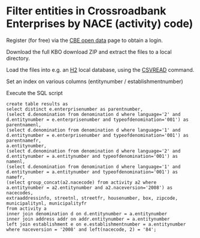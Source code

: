 # Filter entities in Crossroadbank Enterprises by NACE (activity) code)

Register (for free) via the [CBE open data](https://economie.fgov.be/en/themes/enterprises/crossroads-bank-enterprises/services-everyone/cbe-open-data) page
to obtain a login.

Download the full KBO download ZIP and extract the files to a local directory.

Load the files into e.g. an [H2](http://www.h2database.com/) local database, using the [CSVREAD](http://www.h2database.com/html/functions.html#csvread) command.

Set an index on various columns (entitynumber / establishmentnumber)

Execute the SQL script

```
create table results as
select distinct e.enterprisenumber as parentnumber,
(select d.denomination from denomination d where language='2' and d.entitynumber = e.enterprisenumber and typeofdenomination='001') as parentnamenl, 
(select d.denomination from denomination d where language='1' and d.entitynumber = e.enterprisenumber and typeofdenomination='001') as parentnamefr,
a.entitynumber,
(select d.denomination from denomination d where language='2' and d.entitynumber = a.entitynumber and typeofdenomination='001') as namenl, 
(select d.denomination from denomination d where language='1' and d.entitynumber = a.entitynumber and typeofdenomination='001') as namefr,
(select group_concat(a2.nacecode) from activity a2 where a.entitynumber = a2.entitynumber and a2.naceversion='2008') as nacecodes, 
extraaddressinfo, streetnl, streetfr, housenumber, box, zipcode, municipalitynl, municipalityfr 
from activity a 
inner join denomination d on d.entitynumber = a.entitynumber
inner join address addr on addr.entitynumber = a.entitynumber
left join establishment e on e.establishmentnumber = a.entitynumber
where naceversion = '2008' and left(nacecode, 2) = '84';
```
